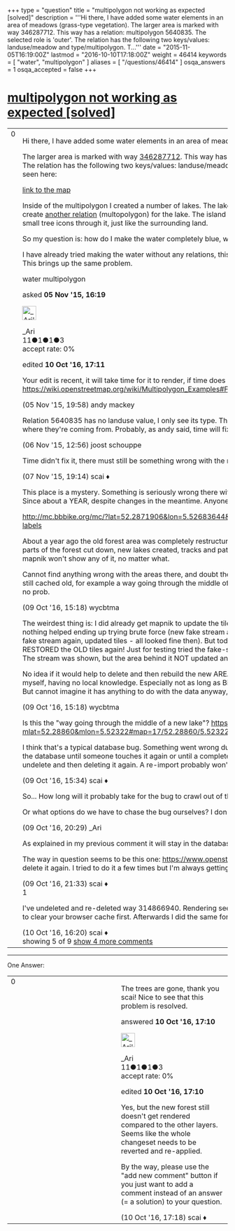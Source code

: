 +++
type = "question"
title = "multipolygon not working as expected [solved]"
description = '''Hi there, I have added some water elements in an area of meadows (grass-type vegetation). The larger area is marked with way 346287712. This way has a relation: multipolygon 5640835. The selected role is &#x27;outer&#x27;. The relation has the following two keys/values: landuse/meadow and type/multipolygon. T...'''
date = "2015-11-05T16:19:00Z"
lastmod = "2016-10-10T17:18:00Z"
weight = 46414
keywords = [ "water", "multipolygon" ]
aliases = [ "/questions/46414" ]
osqa_answers = 1
osqa_accepted = false
+++

<div class="headNormal">

# [multipolygon not working as expected \[solved\]](/questions/46414/multipolygon-not-working-as-expected-solved)

</div>

<div id="main-body">

<div id="askform">

<table id="question-table" style="width:100%;">
<colgroup>
<col style="width: 50%" />
<col style="width: 50%" />
</colgroup>
<tbody>
<tr>
<td style="width: 30px; vertical-align: top"><div class="vote-buttons">
<span id="post-46414-upvote" class="ajax-command post-vote up" rel="nofollow" title="I like this post (click again to cancel)"> </span>
<div id="post-46414-score" class="post-score" title="current number of votes">
0
</div>
<span id="post-46414-downvote" class="ajax-command post-vote down" rel="nofollow" title="I dont like this post (click again to cancel)"> </span> <span id="favorite-mark" class="ajax-command favorite-mark" rel="nofollow" title="mark/unmark this question as favorite (click again to cancel)"> </span>
<div id="favorite-count" class="favorite-count">
&#10;</div>
</div></td>
<td><div id="item-right">
<div class="question-body">
<p>Hi there, I have added some water elements in an area of meadows (grass-type vegetation).</p>
<p>The larger area is marked with way <a href="https://www.openstreetmap.org/way/346287712">346287712</a>. This way has a relation: multipolygon <a href="https://www.openstreetmap.org/relation/5640835">5640835</a>. The selected role is 'outer'. The relation has the following two keys/values: landuse/meadow and type/multipolygon. This part seems to work, as can be seen here:</p>
<p><a href="https://www.openstreetmap.org/#map=16/52.2843/5.5249">link to the map</a></p>
<p>Inside of the multipolygon I created a number of lakes. The lake that is most south ('Zuiderzee') has an island in it, so I had to create <a href="https://www.openstreetmap.org/relation/5640834">another relation</a> (multopolygon) for the lake. The island is rendered correctly. The water is also rendered, but it has the small tree icons through it, just like the surrounding land.</p>
<p>So my question is: how do I make the water completely blue, without the small tree icons in it?</p>
<p>I have already tried making the water without any relations, this can be seen in the third lake from the south called 't Aelmare. This brings up the same problem.</p>
</div>
<div id="question-tags" class="tags-container tags">
<span class="post-tag tag-link-water" rel="tag" title="see questions tagged &#39;water&#39;">water</span> <span class="post-tag tag-link-multipolygon" rel="tag" title="see questions tagged &#39;multipolygon&#39;">multipolygon</span>
</div>
<div id="question-controls" class="post-controls">
&#10;</div>
<div class="post-update-info-container">
<div class="post-update-info post-update-info-user">
<p>asked <strong>05 Nov '15, 16:19</strong></p>
<img src="https://secure.gravatar.com/avatar/f02efb083fed246097e8c87f5b92be99?s=32&amp;d=identicon&amp;r=g" class="gravatar" width="32" height="32" alt="_Ari&#39;s gravatar image" />
<p><span>_Ari</span><br />
<span class="score" title="11 reputation points">11</span><span title="1 badges"><span class="badge1">●</span><span class="badgecount">1</span></span><span title="1 badges"><span class="silver">●</span><span class="badgecount">1</span></span><span title="3 badges"><span class="bronze">●</span><span class="badgecount">3</span></span><br />
<span class="accept_rate" title="Rate of the user&#39;s accepted answers">accept rate:</span> <span title="_Ari has no accepted answers">0%</span></p>
</div>
<div class="post-update-info post-update-info-edited">
<p><span> edited <strong>10 Oct '16, 17:11</strong> </span></p>
</div>
</div>
<div id="comments-container-46414" class="comments-container">
<span id="46416"></span>
<div id="comment-46416" class="comment">
<div id="post-46416-score" class="comment-score">
&#10;</div>
<div class="comment-text">
<p>Your edit is recent, it will take time for it to render, if time does not fix it maybe this is the answer--- <a href="https://wiki.openstreetmap.org/wiki/Multipolygon_Examples#Forest_with_two_lakes_and_an_island_.28Nested_multipolygons.29">https://wiki.openstreetmap.org/wiki/Multipolygon_Examples#Forest_with_two_lakes_and_an_island_.28Nested_multipolygons.29</a></p>
</div>
<div id="comment-46416-info" class="comment-info">
<span class="comment-age">(05 Nov '15, 19:58)</span> <span class="comment-user userinfo">andy mackey</span>
</div>
</div>
<span id="46435"></span>
<div id="comment-46435" class="comment">
<div id="post-46435-score" class="comment-score">
&#10;</div>
<div class="comment-text">
<p>Relation 5640835 has no landuse value, I only see its type. That said, there are lots of trees everywhere, and I don't quite get where they're coming from. Probably, as andy said, time will fix it.</p>
</div>
<div id="comment-46435-info" class="comment-info">
<span class="comment-age">(06 Nov '15, 12:56)</span> <span class="comment-user userinfo">joost schouppe</span>
</div>
</div>
<span id="46450"></span>
<div id="comment-46450" class="comment">
<div id="post-46450-score" class="comment-score">
&#10;</div>
<div class="comment-text">
<p>Time didn't fix it, there must still be something wrong with the multipolygon relations. The lakes still contain trees.</p>
</div>
<div id="comment-46450-info" class="comment-info">
<span class="comment-age">(07 Nov '15, 19:14)</span> <span class="comment-user userinfo">scai ♦</span>
</div>
</div>
<span id="52423"></span>
<div id="comment-52423" class="comment">
<div id="post-52423-score" class="comment-score">
&#10;</div>
<div class="comment-text">
<p>This place is a mystery. Something is seriously wrong there with the mapnik-carto tiles, almost as if they were write-protected!? Since about a YEAR, despite changes in the meantime. Anyone can figure this out?</p>
<p><a href="http://mc.bbbike.org/mc/?lat=52.2871906&amp;lon=5.52683644&amp;zoom=15&amp;num=3&amp;mt0=mapnik&amp;mt1=osmfr&amp;mt2=osm-no-labels">http://mc.bbbike.org/mc/?lat=52.2871906&amp;lon=5.52683644&amp;zoom=15&amp;num=3&amp;mt0=mapnik&amp;mt1=osmfr&amp;mt2=osm-no-labels</a></p>
<p>About a year ago the old forest area was completely restructured to install a new campsite, Scoutinglandgoed Zeewolde. Big parts of the forest cut down, new lakes created, tracks and paths are partly different, and OSM was updated accordingly. But mapnik won't show any of it, no matter what.</p>
<p>Cannot find anything wrong with the areas there, and doubt there is. It's not only the areas, but even the tracks and paths are still cached old, for example a way going through the middle of a new lake. And other renderers do show the updates correctly, no prob.</p>
</div>
<div id="comment-52423-info" class="comment-info">
<span class="comment-age">(09 Oct '16, 15:18)</span> <span class="comment-user userinfo">wycbtma</span>
</div>
</div>
<span id="52424"></span>
<div id="comment-52424" class="comment not_top_scorer">
<div id="post-52424-score" class="comment-score">
&#10;</div>
<div class="comment-text">
<p>The weirdest thing is: I did already get mapnik to update the tiles correctly, some weeks ago. After a major struggle, and when nothing helped ending up trying brute force (new fake stream all over the area, updated tiles, some minutes later deleted the fake stream again, updated tiles - all looked fine then). But today came across the area again and was shocked: it had actually RESTORED the OLD tiles again! Just for testing tried the fake-stream method again, but this time didn't help a thing anymore. The stream was shown, but the area behind it NOT updated any more. Have deleted all traces of my fixing attemps again.</p>
<p>No idea if it would help to delete and then rebuild the new AREAs there again. But do not want to get involved any deeper there myself, having no local knowledge. Especially not as long as Bing still shows the old forest too.<br />
But cannot imagine it has anything to do with the data anyway, must be some server prob.</p>
</div>
<div id="comment-52424-info" class="comment-info">
<span class="comment-age">(09 Oct '16, 15:18)</span> <span class="comment-user userinfo">wycbtma</span>
</div>
</div>
<span id="52425"></span>
<div id="comment-52425" class="comment not_top_scorer">
<div id="post-52425-score" class="comment-score">
&#10;</div>
<div class="comment-text">
<p>Is this the "way going through the middle of a new lake"? <a href="https://www.openstreetmap.org/?mlat=52.28860&amp;mlon=5.52322#map=17/52.28860/5.52322">https://www.openstreetmap.org/?mlat=52.28860&amp;mlon=5.52322#map=17/52.28860/5.52322</a></p>
<p>I think that's a typical database bug. Something went wrong during the update or the diffs were broken. Now the way remains in the database until someone touches it again or until a complete re-import occurs. Here, touching the way means doing an undelete and then deleting it again. A re-import probably won't happen any time soon since it is very ressource-intensive.</p>
</div>
<div id="comment-52425-info" class="comment-info">
<span class="comment-age">(09 Oct '16, 15:34)</span> <span class="comment-user userinfo">scai ♦</span>
</div>
</div>
<span id="52427"></span>
<div id="comment-52427" class="comment not_top_scorer">
<div id="post-52427-score" class="comment-score">
&#10;</div>
<div class="comment-text">
<p>So... How long will it probably take for the bug to crawl out of the database if things keep going as usual?</p>
<p>Or what options do we have to chase the bug ourselves? I don't mind doing something to get this sorted, if I need what to do.</p>
</div>
<div id="comment-52427-info" class="comment-info">
<span class="comment-age">(09 Oct '16, 20:29)</span> <span class="comment-user userinfo">_Ari</span>
</div>
</div>
<span id="52429"></span>
<div id="comment-52429" class="comment not_top_scorer">
<div id="post-52429-score" class="comment-score">
&#10;</div>
<div class="comment-text">
<p>As explained in my previous comment it will stay in the database until the way gets modified again or a re-import occurs.</p>
<p>The way in question seems to be this one: <a href="https://www.openstreetmap.org/way/314866940">https://www.openstreetmap.org/way/314866940</a> Maybe someone can revert and delete it again. I tried to do it a few times but I'm always getting timeouts.</p>
</div>
<div id="comment-52429-info" class="comment-info">
<span class="comment-age">(09 Oct '16, 21:33)</span> <span class="comment-user userinfo">scai ♦</span>
</div>
</div>
<span id="52444"></span>
<div id="comment-52444" class="comment">
<div id="post-52444-score" class="comment-score">
1
</div>
<div class="comment-text">
<p>I've undeleted and re-deleted way 314866940. Rendering seems to be fine now for this way, i.e. it disappeared. You may have to clear your browser cache first. Afterwards I did the same for the forest (way 188676289). Let's see if this is enough.</p>
</div>
<div id="comment-52444-info" class="comment-info">
<span class="comment-age">(10 Oct '16, 16:20)</span> <span class="comment-user userinfo">scai ♦</span>
</div>
</div>
</div>
<div id="comment-tools-46414" class="comment-tools">
<span class="comments-showing"> showing 5 of 9 </span> <a href="#" class="show-all-comments-link">show 4 more comments</a>
</div>
<div class="clear">
&#10;</div>
<div id="comment-46414-form-container" class="comment-form-container">
&#10;</div>
<div class="clear">
&#10;</div>
</div></td>
</tr>
</tbody>
</table>

------------------------------------------------------------------------

<div class="tabBar">

<span id="sort-top"></span>

<div class="headQuestions">

One Answer:

</div>

</div>

<span id="52446"></span>

<div id="answer-container-52446" class="answer answered-by-owner">

<table style="width:100%;">
<colgroup>
<col style="width: 50%" />
<col style="width: 50%" />
</colgroup>
<tbody>
<tr>
<td style="width: 30px; vertical-align: top"><div class="vote-buttons">
<span id="post-52446-upvote" class="ajax-command post-vote up" rel="nofollow" title="I like this post (click again to cancel)"> </span>
<div id="post-52446-score" class="post-score" title="current number of votes">
0
</div>
<span id="post-52446-downvote" class="ajax-command post-vote down" rel="nofollow" title="I dont like this post (click again to cancel)"> </span>
</div></td>
<td><div class="item-right">
<div class="answer-body">
<p>The trees are gone, thank you scai! Nice to see that this problem is resolved.</p>
</div>
<div class="answer-controls post-controls">
&#10;</div>
<div class="post-update-info-container">
<div class="post-update-info post-update-info-user">
<p>answered <strong>10 Oct '16, 17:10</strong></p>
<img src="https://secure.gravatar.com/avatar/f02efb083fed246097e8c87f5b92be99?s=32&amp;d=identicon&amp;r=g" class="gravatar" width="32" height="32" alt="_Ari&#39;s gravatar image" />
<p><span>_Ari</span><br />
<span class="score" title="11 reputation points">11</span><span title="1 badges"><span class="badge1">●</span><span class="badgecount">1</span></span><span title="1 badges"><span class="silver">●</span><span class="badgecount">1</span></span><span title="3 badges"><span class="bronze">●</span><span class="badgecount">3</span></span><br />
<span class="accept_rate" title="Rate of the user&#39;s accepted answers">accept rate:</span> <span title="_Ari has no accepted answers">0%</span> </br></p>
</div>
<div class="post-update-info post-update-info-edited">
<p><span> edited <strong>10 Oct '16, 17:10</strong> </span></p>
</div>
</div>
<div id="comments-container-52446" class="comments-container">
<span id="52448"></span>
<div id="comment-52448" class="comment">
<div id="post-52448-score" class="comment-score">
&#10;</div>
<div class="comment-text">
<p>Yes, but the new forest still doesn't get rendered compared to the other layers. Seems like the whole changeset needs to be reverted and re-applied.</p>
<p>By the way, please use the "add new comment" button if you just want to add a comment instead of an answer (= a solution) to your question.</p>
</div>
<div id="comment-52448-info" class="comment-info">
<span class="comment-age">(10 Oct '16, 17:18)</span> <span class="comment-user userinfo">scai ♦</span>
</div>
</div>
</div>
<div id="comment-tools-52446" class="comment-tools">
&#10;</div>
<div class="clear">
&#10;</div>
<div id="comment-52446-form-container" class="comment-form-container">
&#10;</div>
<div class="clear">
&#10;</div>
</div></td>
</tr>
</tbody>
</table>

</div>

<div class="paginator-container-left">

</div>

</div>

</div>

